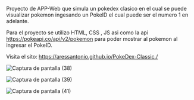 Proyecto de APP-Web que simula un pokedex clasico
en el cual se puede visualizar pokemon ingesando un PokeID el cual puede ser el numero 1 en adelante.

Para el proyecto se utilizo HTML, CSS , JS asi como la api 
https://pokeapi.co/api/v2/pokemon para poder mostrar al pokemon al ingresar el PokeID.

Visita el sito: https://aressantonio.github.io/PokeDex-Classic./

![Captura de pantalla (38)](https://user-images.githubusercontent.com/99376135/206037653-2d62d6f8-f195-4784-8bec-2a8590b32fa7.png)

![Captura de pantalla (39)](https://user-images.githubusercontent.com/99376135/206037684-47d8289f-53dc-4f88-8369-075bea6b2eac.png)

![Captura de pantalla (41)](https://user-images.githubusercontent.com/99376135/206038161-e161eb74-6948-4840-8390-cdad9fbca285.png)
